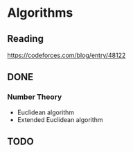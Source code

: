 # Algorithms


## Reading
https://codeforces.com/blog/entry/48122



## DONE

### Number Theory
- Euclidean algorithm
- Extended Euclidean algorithm


## TODO
